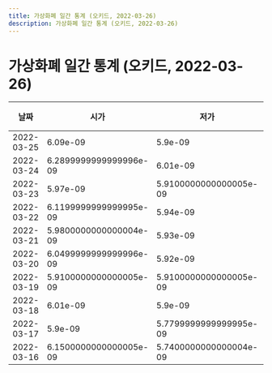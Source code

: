 ```yaml
---
title: 가상화폐 일간 통계 (오키드, 2022-03-26)
description: 가상화폐 일간 통계 (오키드, 2022-03-26)
---
```


가상화폐 일간 통계 (오키드, 2022-03-26)
===

|날짜|시가|저가|고가|종가|비고|
|--|--|--|--|--|--|
|2022-03-25|6.09e-09|5.9e-09|6.240000000000001e-09|5.9e-09|    |
|2022-03-24|6.2899999999999996e-09|6.01e-09|6.6e-09|6.1500000000000005e-09|    |
|2022-03-23|5.97e-09|5.9100000000000005e-09|7.59e-09|6.2899999999999996e-09|    |
|2022-03-22|6.1199999999999995e-09|5.94e-09|6.26e-09|5.96e-09|    |
|2022-03-21|5.9800000000000004e-09|5.93e-09|6.229999999999999e-09|6.16e-09|    |
|2022-03-20|6.0499999999999996e-09|5.92e-09|6.229999999999999e-09|5.97e-09|    |
|2022-03-19|5.9100000000000005e-09|5.9100000000000005e-09|6.28e-09|6.2e-09|    |
|2022-03-18|6.01e-09|5.9e-09|6.46e-09|5.96e-09|    |
|2022-03-17|5.9e-09|5.7799999999999995e-09|6.44e-09|6.07e-09|    |
|2022-03-16|6.1500000000000005e-09|5.7400000000000004e-09|6.46e-09|5.92e-09|    |

